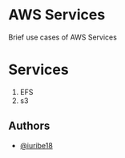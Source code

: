 # AWS Services
Brief use cases of AWS Services

# Services
1. EFS
2. s3


## Authors
- [@iuribe18](https://www.github.com/iuribe18)